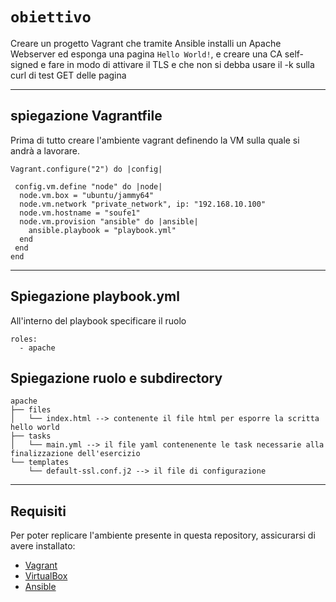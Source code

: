 # `obiettivo`
Creare un progetto Vagrant che tramite Ansible installi un Apache Webserver ed esponga una pagina `Hello World!`, e creare una CA self-signed e fare in modo di attivare il TLS e che non si debba usare il -k sulla curl di test GET delle pagina

---
## spiegazione Vagrantfile
Prima di tutto creare l'ambiente vagrant definendo la VM sulla quale si andrà a lavorare.
```Vagrantfile
Vagrant.configure("2") do |config|

 config.vm.define "node" do |node|
  node.vm.box = "ubuntu/jammy64"
  node.vm.network "private_network", ip: "192.168.10.100"
  node.vm.hostname = "soufe1"
  node.vm.provision "ansible" do |ansible|
    ansible.playbook = "playbook.yml"
  end
 end
end
```
---
## Spiegazione playbook.yml
All'interno del playbook specificare il ruolo
```
roles:
  - apache
```
## Spiegazione ruolo e subdirectory
```
apache
├── files
│   └── index.html --> contenente il file html per esporre la scritta hello world 
├── tasks
│   └── main.yml --> il file yaml contenenente le task necessarie alla finalizzazione dell'esercizio
└── templates
    └── default-ssl.conf.j2 --> il file di configurazione
```
---
## Requisiti
Per poter replicare l'ambiente presente in questa repository, assicurarsi di avere installato:

- [Vagrant](https://www.vagrantup.com/)
- [VirtualBox](https://www.virtualbox.org/)
- [Ansible](https://www.ansible.com/)





